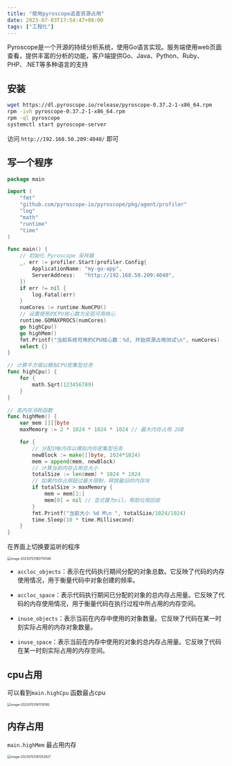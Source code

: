 ```yaml
---
title: "使用pyroscope追查资源占用"
date: 2023-07-03T17:54:47+08:00
tags: ["工程化"]
---
```


Pyroscope是一个开源的持续分析系统，使用Go语言实现。服务端使用web页面查看，提供丰富的分析的功能，客户端提供Go、Java、Python、Ruby、PHP、.NET等多种语言的支持



## 安装

```bash
wget https://dl.pyroscope.io/release/pyroscope-0.37.2-1-x86_64.rpm
rpm -ivh pyroscope-0.37.2-1-x86_64.rpm
rpm -ql pyroscope
systemctl start pyroscope-server
```

访问 `http://192.168.50.209:4040/` 即可

## 写一个程序

```go
package main

import (
	"fmt"
	"github.com/pyroscope-io/pyroscope/pkg/agent/profiler"
	"log"
	"math"
	"runtime"
	"time"
)

func main() {
	// 初始化 Pyroscope 采样器
	_, err := profiler.Start(profiler.Config{
		ApplicationName: "my-go-app",
		ServerAddress:   "http://192.168.50.209:4040",
	})
	if err != nil {
		log.Fatal(err)
	}
	numCores := runtime.NumCPU()
	// 设置使用的CPU核心数为全部可用核心
	runtime.GOMAXPROCS(numCores)
	go highCpu()
	go highMem()
	fmt.Printf("当前系统可用的CPU核心数：%d, 开始资源占用测试\n", numCores)
	select {}
}

// 计算平方根以模拟CPU密集型任务
func highCpu() {
	for {
		math.Sqrt(123456789)
	}
}

// 高内存消耗函数
func highMem() {
	var mem [][]byte
	maxMemory := 2 * 1024 * 1024 * 1024 // 最大内存占用 2GB

	for {
		// 分配1MB内存以模拟内存密集型任务
		newBlock := make([]byte, 1024*1024)
		mem = append(mem, newBlock)
		// 计算当前内存占用总大小
		totalSize := len(mem) * 1024 * 1024
		// 如果内存占用超过最大限制，释放最旧的内存块
		if totalSize > maxMemory {
			mem = mem[1:]
			mem[0] = nil // 显式置为nil，帮助垃圾回收
		}
		fmt.Printf("当前大小 %d M\n ", totalSize/1024/1024)
		time.Sleep(10 * time.Millisecond)
	}
}
```

在界面上切换要监听的程序

<img src="http://inksnw.asuscomm.com:3001/blog/使用pyroscope追查资源占用_9395294a94cc66a18cef093a6a139588.png" alt="image-20230703180710548" style="zoom:50%;" />

- `accloc_objects`：表示在代码执行期间分配的对象总数。它反映了代码的内存使用情况，用于衡量代码中对象创建的频率。

- `accloc_space`：表示代码执行期间已分配的对象的总内存占用量。它反映了代码的内存使用情况，用于衡量代码在执行过程中所占用的内存空间。

- `inuse_objects`：表示当前在内存中使用的对象数量。它反映了代码在某一时刻实际占用的内存对象数量。

- `inuse_space`：表示当前在内存中使用的对象的总内存占用量。它反映了代码在某一时刻实际占用的内存空间。

## cpu占用

可以看到`main.highCpu` 函数最占cpu

<img src="/Users/inksnw/Library/Application Support/typora-user-images/image-20230703181135182.png" alt="image-20230703181135182" style="zoom:50%;" />

## 内存占用

`main.highMem` 最占用内存

<img src="/Users/inksnw/Library/Application Support/typora-user-images/image-20230703181252627.png" alt="image-20230703181252627" style="zoom:50%;" />
